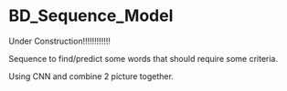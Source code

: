 # BD_Sequence_Model

Under Construction!!!!!!!!!!!!

Sequence to find/predict some words that should require some criteria.


Using CNN and combine 2 picture together.
